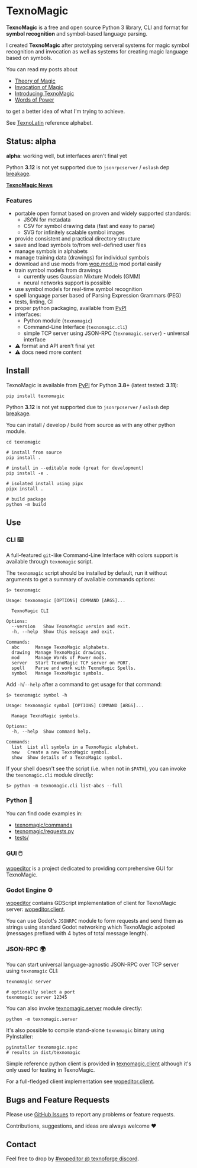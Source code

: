 # TexnoMagic

**TexnoMagic** is a free and open source Python 3 library, CLI and format for
**symbol recognition** and symbol-based language parsing.

I created **TexnoMagic** after prototyping serveral systems for magic
symbol recognition and invocation as well as systems for creating magic
language based on symbols.

You can read my posts about

* [Theory of Magic](https://texnoforge.dev/words-of-power-devlog-1-theory-of-magic.html)
* [Invocation of Magic](https://texnoforge.dev/words-of-power-devlog-2-invocation-of-magic.html)
* [Introducing TexnoMagic](https://texnoforge.dev/n/words-of-power-devlog-6-introducing-texnomagic/)
* [Words of Power](https://texnoforge.dev/words-of-power/)

to get a better idea of what I'm trying to achieve.

See [TexnoLatin](https://github.com/texnoforge/texnolatin) reference alphabet.


## Status: alpha

**alpha**: working well, but interfaces aren't final yet

Python **3.12** is not yet supported due to `jsonrpcserver` / `oslash` dep
[breakage](https://github.com/explodinglabs/jsonrpcserver/issues/273).

**[TexnoMagic News](news.md)**


### Features

- portable open format based on proven and widely supported standards:
  - JSON for metadata
  - CSV for symbol drawing data (fast and easy to parse)
  - SVG for infinitely scalable symbol images
- provide consistent and practical directory structure
- save and load symbols to/from well-defined user files
- manage symbols in alphabets
- manage training data (drawings) for individual symbols
- download and use mods from [wop.mod.io] mod portal easily
- train symbol models from drawings
  - currently uses Gaussian Mixture Models (GMM)
  - neural networks support is possible
- use symbol models for real-time symbol recognition
- spell language parser based of Parsing Expression Grammars (PEG)
- tests, linting, CI
- proper python packaging, available from [PyPI]
- interfaces:
  - Python module (`texnomagic`)
  - Command-Line Interface (`texnomagic.cli`)
  - simple TCP server using JSON-RPC (`texnomagic.server`) - universal interface
- ⚠ format and API aren't final yet
- ⚠ docs need more content


## Install

TexnoMagic is available from [PyPI] for Python **3.8+** (latest tested: **3.11**):

```
pip install texnomagic
```

Python **3.12** is not yet supported due to `jsonrpcserver` / `oslash` dep
[breakage](https://github.com/explodinglabs/jsonrpcserver/issues/273).

You can install / develop / build from source as with any other python module.


```
cd texnomagic

# install from source
pip install .

# install in --editable mode (great for development)
pip install -e .

# isolated install using pipx
pipx install .

# build package
python -m build
```


## Use


### CLI ⌨️

A full-featured `git`-like Command-Line Interface with colors support is
available through `texnomagic` script.

The `texnomagic` script should be installed by default, run it without arguments
to get a summary of avaliable commands options:

```
$> texnomagic

Usage: texnomagic [OPTIONS] COMMAND [ARGS]...

  TexnoMagic CLI

Options:
  --version   Show TexnoMagic version and exit.
  -h, --help  Show this message and exit.

Commands:
  abc      Manage TexnoMagic alphabets.
  drawing  Manage TexnoMagic drawings.
  mod      Manage Words of Power mods.
  server   Start TexnoMagic TCP server on PORT.
  spell    Parse and work with TexnoMagic Spells.
  symbol   Manage TexnoMagic symbols.
```

Add `-h`/`--help` after a command to get usage for that command:

```
$> texnomagic symbol -h

Usage: texnomagic symbol [OPTIONS] COMMAND [ARGS]...

  Manage TexnoMagic symbols.

Options:
  -h, --help  Show command help.

Commands:
  list  List all symbols in a TexnoMagic alphabet.
  new   Create a new TexnoMagic symbol.
  show  Show details of a TexnoMagic symbol.
```

If your shell doesn't see the script (i.e. when not in `$PATH`), you can invoke
the `texnomagic.cli` module directly:

```
$> python -m texnomagic.cli list-abcs --full
```

### Python 🐍

You can find code examples in:

* [texnomagic/commands](https://github.com/texnoforge/texnomagic/tree/master/texnomagic/commands)
* [texnomagic/requests.py](https://github.com/texnoforge/texnomagic/blob/master/texnomagic/requests.py)
* [tests/](https://github.com/texnoforge/texnomagic/tree/master/tests)


### GUI 🖱️

[wopeditor] is a project dedicated to providing comprehensive GUI for
TexnoMagic.


### Godot Engine ⚙️

[wopeditor] contains GDScript implementation of client for TexnoMagic
server: [wopeditor.client].

You can use Godot's `JSONRPC` module to form requests and send them as strings
using standard Godot networking which TexnoMagic adpoted (messages prefixed with
4 bytes of total message length).


### JSON-RPC 🌍

You can start universal language-agnostic JSON-RPC over TCP server using `texnomagic` CLI:

```
texnomagic server

# optionally select a port
texnomagic server 12345
```

You can also invoke [texnomagic.server] module directly:

```
python -m texnomagic.server
```

It's also possible to compile stand-alone `texnomagic` binary using PyInstaller:

```
pyinstaller texnomagic.spec
# results in dist/texnomagic
```

Simple reference python client is provided in [texnomagic.client] although it's
only used for testing in TexnoMagic.

For a full-fledged client implementation see [wopeditor.client].


## Bugs and Feature Requests

Please use [GitHub Issues](https://github.com/texnoforge/texnomagic/issues)
to report any problems or feature requests.

Contributions, suggestions, and ideas are always welcome ♥


## Contact

Feel free to drop by
[#wopeditor @ texnoforge discord](https://discord.gg/Dq3vaeg3pG).


[wopeditor]: https://texnoforge.github.io/wopeditor/
[texnomagic.client]: https://github.com/texnoforge/texnomagic/blob/master/texnomagic/client.py
[texnomagic.server]: https://github.com/texnoforge/texnomagic/blob/master/texnomagic/server.py
[wopeditor.client]: https://github.com/texnoforge/wopeditor/blob/master/texnomagic/client.gd
[PyPI]: https://pypi.org/project/texnomagic/
[wop.mod.io]: https://wop.mod.io

